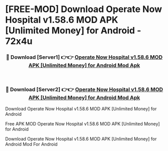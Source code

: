 # [FREE-MOD] Download Operate Now Hospital v1.58.6 MOD APK [Unlimited Money] for Android - 72x4u


<div align="center">
<h3>🔴 Download [Server1] 👉👉 <a href="https://apk-comot.site?title=Operate_Now_Hospital_v1.58.6_MOD_APK_[Unlimited_Money]_for_Android">Operate Now Hospital v1.58.6 MOD APK [Unlimited Money] for Android Mod Apk</a></h3><br>

<h3>🔴 Download [Server2] 👉👉 <a href="https://apk-comot.site?title=Operate_Now_Hospital_v1.58.6_MOD_APK_[Unlimited_Money]_for_Android">Operate Now Hospital v1.58.6 MOD APK [Unlimited Money] for Android Mod Apk</a></h3>
</div>



Download Operate Now Hospital v1.58.6 MOD APK [Unlimited Money] for Android 

Free APK MOD Operate Now Hospital v1.58.6 MOD APK [Unlimited Money] for Android 

Download Operate Now Hospital v1.58.6 MOD APK [Unlimited Money] for Android Mod For Android
